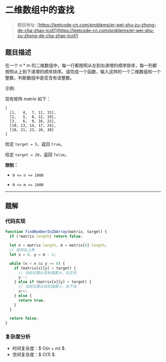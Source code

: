 # 二维数组中的查找

> 题目地址: [https://leetcode-cn.com/problems/er-wei-shu-zu-zhong-de-cha-zhao-lcof/](https://leetcode-cn.com/problems/er-wei-shu-zu-zhong-de-cha-zhao-lcof/)

## 题目描述

在一个 n * m 的二维数组中，每一行都按照从左到右递增的顺序排序，每一列都按照从上到下递增的顺序排序。请完成一个函数，输入这样的一个二维数组和一个整数，判断数组中是否含有该整数。

示例:

现有矩阵 matrix 如下：

```
[
  [1,   4,  7, 11, 15],
  [2,   5,  8, 12, 19],
  [3,   6,  9, 16, 22],
  [10, 13, 14, 17, 24],
  [18, 21, 23, 26, 30]
]
```

给定 `target = 5`，返回 `true`。

给定 `target = 20`，返回 `false`。

**限制：**

* `0 <= n <= 1000`

* `0 <= m <= 1000`

------

## 题解

### 代码实现

```js
function findNumberIn2DArray(matrix, target) {
  if (!matrix.length) return false;

  let n = matrix.length, m = matrix[0].length;
  // 矩阵右上角
  let x = 0, y = m - 1;

  while (x < n && y >= 0) {
    if (matrix[x][y] > target) {
      // 当前位置比目标值要大，往左找
      y--;
    } else if (matrix[x][y] < target) {
      // 当前位置比目标值要小，往下找
      x++;
    } else {
      return true;
    }
  }

  return false;
}
```

### 复杂度分析

* 时间复杂度：$ O(n + m) $.
* 空间复杂度：$ O(1) $.
